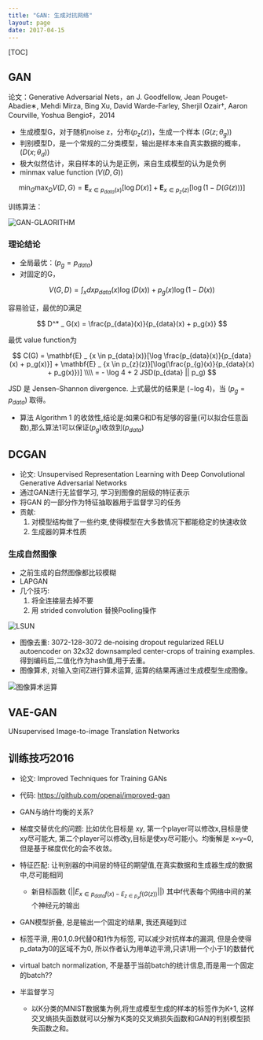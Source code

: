 ```yaml
---
title: "GAN: 生成对抗网络"
layout: page
date: 2017-04-15
---
```

[TOC]

## GAN
论文：Generative Adversarial Nets，an J. Goodfellow, Jean Pouget-Abadie∗, Mehdi Mirza, Bing Xu, David Warde-Farley, Sherjil Ozair†, Aaron Courville, Yoshua Bengio‡，2014

- 生成模型G，对于随机noise z，分布$(p_z(z))$，生成一个样本 $(G(z; \theta_g))$
- 判别模型D，是一个常规的二分类模型，输出是样本来自真实数据的概率，$(D(x; \theta_d))$
- 极大似然估计，来自样本的认为是正例，来自生成模型的认为是负例
- minmax value function $(V(D, G))$

$$
\min_G \max_D V(D, G) = \mathbf{E} _ {x \in p_{data}(x)}[\log D(x)] + \mathbf{E} _ {x \in p_{z}(z)}[\log(1-D(G(z)))]
$$

训练算法：

<img src="/wiki/static/images/gan-algo.png" alt="GAN-GLAORITHM"/>

### 理论结论
- 全局最优：$(p_g = p_{data})$
- 对固定的G，

$$
V(G,D) = \int_x dx p_{data}(x) \log(D(x)) + p_g(x) \log(1 - D(x))
$$

容易验证，最优的D满足

$$
D^* _ G(x) = \frac{p_{data}(x)}{p_{data}(x) + p_g(x)}
$$

最优 value function为

$$
C(G) = \mathbf{E} _ {x \in p_{data}(x)}[\log \frac{p_{data}(x)}{p_{data}(x) + p_g(x)}] + \mathbf{E} _ {x \in p_{z}(z)}[\log(\frac{p_{g}(x)}{p_{data}(x) + p_g(x)})] \\\\
= - \log 4 + 2 JSD(p_{data} || p_g)
$$

JSD 是 Jensen–Shannon divergence. 上式最优的结果是 $(-\log4)$，当 $(p_g = p_{data})$ 取得。

- 算法 Algorithm 1 的收敛性,结论是:如果G和D有足够的容量(可以拟合任意函数),那么算法1可以保证$(p_g)$收敛到$(p_{data})$


## DCGAN
- 论文: Unsupervised Representation Learning with Deep Convolutional Generative Adversarial Networks
- 通过GAN进行无监督学习, 学习到图像的层级的特征表示
- 将GAN 的一部分作为特征抽取器用于监督学习的任务
- 贡献:
    1. 对模型结构做了一些约束,使得模型在大多数情况下都能稳定的快速收敛
    2. 生成器的算术性质

### 生成自然图像
- 之前生成的自然图像都比较模糊
- LAPGAN
- 几个技巧:
    1. 将全连接层去掉不要
    2. 用 strided convolution 替换Pooling操作
    
![LSUN](/wiki/static/images/lsun.png)

- 图像去重: 3072-128-3072 de-noising dropout regularized RELU autoencoder on 32x32 downsampled center-crops of training examples. 得到编码后,二值化作为hash值,用于去重。
- 图像算术, 对输入空间Z进行算术运算, 运算的结果再通过生成模型生成图像。

![图像算术运算](/wiki/static/images/gan-vec-arithm.png)

## VAE-GAN
UNsupervised Image-to-image Translation Networks


## 训练技巧2016
- 论文: Improved Techniques for Training GANs
- 代码: <https://github.com/openai/improved-gan>
- GAN与纳什均衡的关系?
- 梯度交替优化的问题: 比如优化目标是 xy, 第一个player可以修改x,目标是使xy尽可能大, 第二个player可以修改y,目标是使xy尽可能小。均衡解是 x=y=0, 但是基于梯度优化的会不收敛。
- 特征匹配: 让判别器的中间层的特征的期望值,在真实数据和生成器生成的数据中,尽可能相同
    - 新目标函数 $(||E_{x \in p_{data}f(x) - E_{z \in p_{z}} f(G(z))}||)$ 其中f代表每个网络中间的某个神经元的输出
- GAN模型折叠, 总是输出一个固定的结果, 我还真碰到过
- 标签平滑, 用0.1,0.9代替0和1作为标签, 可以减少对抗样本的漏洞, 但是会使得p_data为0的区域不为0, 所以作者认为用单边平滑,只讲1用一个小于1的数替代
- virtual batch normalization, 不是基于当前batch的统计信息,而是用一个固定的batch??


- 半监督学习
    - 以K分类的MNIST数据集为例,将生成模型生成的样本的标签作为K+1, 这样交叉熵损失函数就可以分解为K类的交叉熵损失函数和GAN的判别模型损失函数之和。
